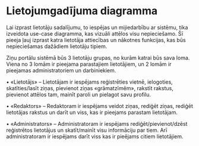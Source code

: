 # Lietojumgadījuma diagramma

Lai izprast lietotāju sadalījumu, to iespējas un mijiedarbību ar sistēmu, tika izveidota use-case diagramma, kas vizuāli attēlos visu nepieciešamo. 
Šī pieeja ļauj izprast katra lietotāja attiecības un nākotnes funkcijas, kas būs nepieciešamas dažādiem lietotāju tipiem.

Ziņu portālu sistēmā būs 3 lietotāju grupas, no kurām katrai būs sava loma. Viena no 3 lomām ir pieejama parastajiem lietotājiem, un 2 lomām ir pieejamas administratoriem un darbiniekiem.

•	«Lietotājs»  – Lietotājam ir iespējams reģistrēties vietnē, ielogoties, skatīties/lasīt ziņas, pievienot ziņas «grāmatzīmēm», rakstīt rakstus, pievienot attēlos tam, mainīt paroli un pielagot savu profilu.

•	«Redaktors» – Redaktoram ir iespējams veidot ziņas, rediģēt ziņas, rediģēt lietotājas rakstus un darīt un viss, kas ir pieejams parastam lietotājam.

•	«Administrators» –  Administratoram ir iespējams rediģēt/pievienot/dzēst reģistrētos lietotājus un skatīt/mainīt visu informāciju par tiem. Arī administratoram ir iespējams darīt viss kas ir pieējams citiem lietotājiem.

